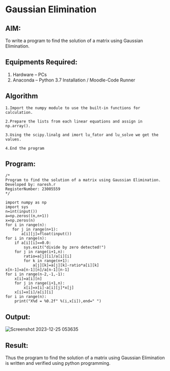 # Gaussian Elimination

## AIM:
To write a program to find the solution of a matrix using Gaussian Elimination.

## Equipments Required:
1. Hardware – PCs
2. Anaconda – Python 3.7 Installation / Moodle-Code Runner

## Algorithm
```
1.Import the numpy module to use the built-in functions for calculation.

2.Prepare the lists from each linear equations and assign in np.array().

3.Using the scipy.linalg and imort lu_fator and lu_solve we get the values.

4.End the program
``` 

## Program:
```
/*
Program to find the solution of a matrix using Gaussian Elimination.
Developed by: naresh.r
RegisterNumber: 23005559
*/

import numpy as np
import sys
n=int(input())
a=np.zeros((n,n+1))
x=np.zeros(n)
for i in range(n):
   for j in range(n+1):
       a[i][j]=float(input())
for i in range(n):
    if a[i][i]==0.0:
        sys.exit("divide by zero detected!")
    for j in range(i+1,n):
        ratio=a[j][i]/a[i][i]
        for k in range(n+1):
            a[j][k]=a[j][k]-ratio*a[i][k]
x[n-1]=a[n-1][n]/a[n-1][n-1]
for i in range(n-2,-1,-1):
    x[i]=a[i][n]
    for j in range(i+1,n):
        x[i]=x[i]-a[i][j]*x[j]
    x[i]=x[i]/a[i][i]
for i in range(n):
    print("X%d = %0.2f" %(i,x[i]),end=" ")

```
## Output:

![Screenshot 2023-12-25 053635](https://github.com/feryjfgkuyfgewjfgew/Gaussian/assets/150319377/b994910a-712f-4517-8e7c-7a0e92bbb8a7)





## Result:
Thus the program to find the solution of a matrix using Gaussian Elimination is written and verified using python programming.

